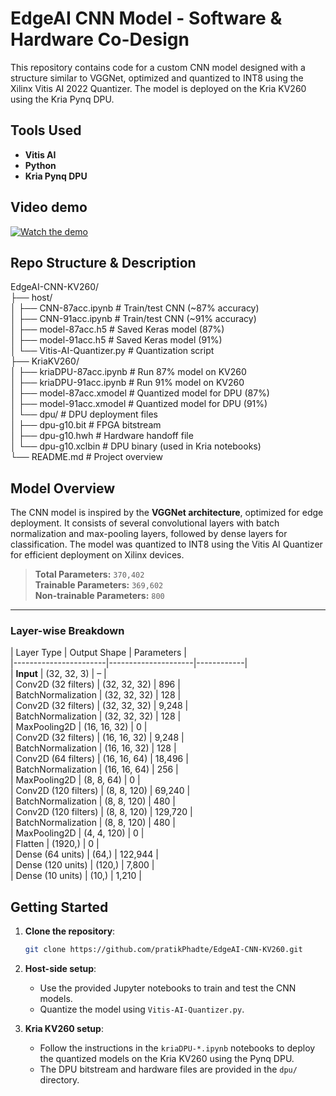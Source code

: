 # EdgeAI CNN Model - Software & Hardware Co-Design

This repository contains code for a custom CNN model designed with a structure similar to VGGNet, optimized and quantized to INT8 using the Xilinx Vitis AI 2022 Quantizer. The model is deployed on the Kria KV260 using the Kria Pynq DPU.

## Tools Used
- **Vitis AI**
- **Python**
- **Kria Pynq DPU**

## Video demo  
[![Watch the demo](https://img.youtube.com/vi/tzlHn4v9oog/0.jpg)](https://youtu.be/tzlHn4v9oog)


## Repo Structure & Description

EdgeAI-CNN-KV260/<br>
├── host/<br>
│ ├── CNN-87acc.ipynb # Train/test CNN (~87% accuracy)<br>
│ ├── CNN-91acc.ipynb # Train/test CNN (~91% accuracy)<br>
│ ├── model-87acc.h5 # Saved Keras model (87%)<br>
│ ├── model-91acc.h5 # Saved Keras model (91%)<br>
│ └── Vitis-AI-Quantizer.py # Quantization script<br>
├── KriaKV260/<br>
│ ├── kriaDPU-87acc.ipynb # Run 87% model on KV260<br>
│ ├── kriaDPU-91acc.ipynb # Run 91% model on KV260<br>
│ ├── model-87acc.xmodel # Quantized model for DPU (87%)<br>
│ ├── model-91acc.xmodel # Quantized model for DPU (91%)<br>
│ └── dpu/ # DPU deployment files<br>
│ ├── dpu-g10.bit # FPGA bitstream<br>
│ ├── dpu-g10.hwh # Hardware handoff file<br>
│ └── dpu-g10.xclbin # DPU binary (used in Kria notebooks)<br>
└── README.md # Project overview<br>

## Model Overview

The CNN model is inspired by the **VGGNet architecture**, optimized for edge deployment. It consists of several convolutional layers with batch normalization and max-pooling layers, followed by dense layers for classification. The model was quantized to INT8 using the Vitis AI Quantizer for efficient deployment on Xilinx devices.

> **Total Parameters:** `370,402`  <br>
> **Trainable Parameters:** `369,602`  <br>
> **Non-trainable Parameters:** `800`  <br>

---

###  Layer-wise Breakdown<br>

| Layer Type            | Output Shape        | Parameters |<br>
|-----------------------|---------------------|------------|<br>
| **Input**             | (32, 32, 3)         | –          |<br>
| Conv2D (32 filters)   | (32, 32, 32)        | 896        |<br>
| BatchNormalization    | (32, 32, 32)        | 128        |<br>
| Conv2D (32 filters)   | (32, 32, 32)        | 9,248      |<br>
| BatchNormalization    | (32, 32, 32)        | 128        |<br>
| MaxPooling2D          | (16, 16, 32)        | 0          |<br>
| Conv2D (32 filters)   | (16, 16, 32)        | 9,248      |<br>
| BatchNormalization    | (16, 16, 32)        | 128        |<br>
| Conv2D (64 filters)   | (16, 16, 64)        | 18,496     |<br>
| BatchNormalization    | (16, 16, 64)        | 256        |<br>
| MaxPooling2D          | (8, 8, 64)          | 0          |<br>
| Conv2D (120 filters)  | (8, 8, 120)         | 69,240     |<br>
| BatchNormalization    | (8, 8, 120)         | 480        |<br>
| Conv2D (120 filters)  | (8, 8, 120)         | 129,720    |<br>
| BatchNormalization    | (8, 8, 120)         | 480        |<br>
| MaxPooling2D          | (4, 4, 120)         | 0          |<br>
| Flatten               | (1920,)             | 0          |<br>
| Dense (64 units)      | (64,)               | 122,944    |<br>
| Dense (120 units)     | (120,)              | 7,800      |<br>
| Dense (10 units)      | (10,)               | 1,210      |<br>


## Getting Started

1. **Clone the repository**:
    ```bash
    git clone https://github.com/pratikPhadte/EdgeAI-CNN-KV260.git
    ```

2. **Host-side setup**:
    - Use the provided Jupyter notebooks to train and test the CNN models.
    - Quantize the model using `Vitis-AI-Quantizer.py`.

3. **Kria KV260 setup**:
    - Follow the instructions in the `kriaDPU-*.ipynb` notebooks to deploy the quantized models on the Kria KV260 using the Pynq DPU.
    - The DPU bitstream and hardware files are provided in the `dpu/` directory.

